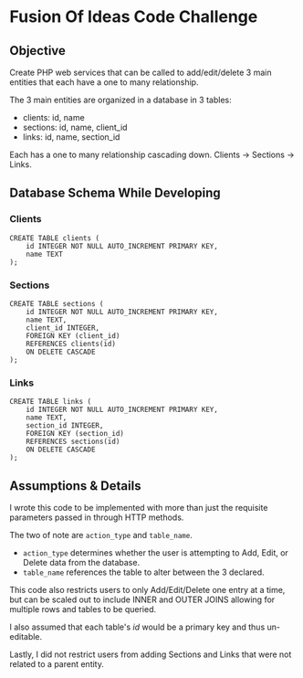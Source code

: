 # Fusion Of Ideas Code Challenge

## Objective

Create PHP web services that can be called to add/edit/delete 3 main entities
that each have a one to many relationship.

The 3 main entities are organized in a database in 3 tables:
* clients: id, name
* sections: id, name, client_id
* links: id, name, section_id

Each has a one to many relationship cascading down. Clients -> Sections -> Links.

## Database Schema While Developing

### Clients

```
CREATE TABLE clients (
    id INTEGER NOT NULL AUTO_INCREMENT PRIMARY KEY,
    name TEXT
);
```

### Sections

```
CREATE TABLE sections (
    id INTEGER NOT NULL AUTO_INCREMENT PRIMARY KEY,
    name TEXT,
    client_id INTEGER,
    FOREIGN KEY (client_id)
    REFERENCES clients(id)
    ON DELETE CASCADE
);
```

### Links

```
CREATE TABLE links (
    id INTEGER NOT NULL AUTO_INCREMENT PRIMARY KEY,
    name TEXT,
    section_id INTEGER,
    FOREIGN KEY (section_id)
    REFERENCES sections(id)
    ON DELETE CASCADE
);
```

## Assumptions & Details

I wrote this code to be implemented with more than just the requisite parameters
passed in through HTTP methods.

The two of note are `action_type` and `table_name`.

* `action_type` determines whether the user is attempting to Add, Edit, or Delete data from the database.
* `table_name` references the table to alter between the 3 declared.

This code also restricts users to only Add/Edit/Delete one entry at a time,
but can be scaled out to include INNER and OUTER JOINS allowing for multiple rows
and tables to be queried.

I also assumed that each table's *id* would be a primary key and thus un-editable.

Lastly, I did not restrict users from adding Sections and Links that were not related
to a parent entity.